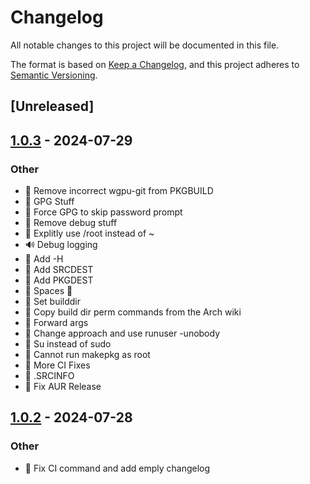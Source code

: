 # Changelog
All notable changes to this project will be documented in this file.

The format is based on [Keep a Changelog](https://keepachangelog.com/en/1.0.0/),
and this project adheres to [Semantic Versioning](https://semver.org/spec/v2.0.0.html).

## [Unreleased]

## [1.0.3](https://github.com/TaylorBeeston/image-colorizer/compare/v1.0.2...v1.0.3) - 2024-07-29

### Other
- :bug: Remove incorrect wgpu-git from PKGBUILD
- :green_heart: GPG Stuff
- :green_heart: Force GPG to skip password prompt
- :green_heart: Remove debug stuff
- :green_heart: Explitly use /root instead of ~
- :loud_sound: Debug logging
- :green_heart: Add -H
- :green_heart: Add SRCDEST
- :green_heart: Add PKGDEST
- :green_heart: Spaces 🤦
- :green_heart: Set builddir
- :green_heart: Copy build dir perm commands from the Arch wiki
- :green_heart: Forward args
- :green_heart: Change approach and use runuser -unobody
- :green_heart: Su instead of sudo
- :green_heart: Cannot run makepkg as root
- :green_heart: More CI Fixes
- :green_heart: .SRCINFO
- :bug: Fix AUR Release

## [1.0.2](https://github.com/TaylorBeeston/image-colorizer/compare/v1.0.1...v1.0.2) - 2024-07-28

### Other
- :green_heart: Fix CI command and add emply changelog

